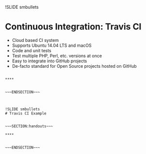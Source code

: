 !SLIDE smbullets
# Continuous Integration: Travis CI

* Cloud based CI system
* Supports Ubuntu 14.04 LTS and macOS
* Code and unit tests
* Test multiple PHP, Perl, etc. versions at once
* Easy to integrate into GitHub projects
* De-facto standard for Open Source projects hosted on GitHub

~~~SECTION:handouts~~~

****


~~~ENDSECTION~~~



!SLIDE smbullets
# Travis CI Example


~~~SECTION:handouts~~~

****


~~~ENDSECTION~~~

